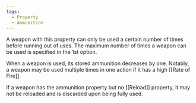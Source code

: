 ```yaml
---
tags:
  - Property
  - Ammunition
---
```

A weapon with this property can only be used a certain number of times before running out of uses. The maximum number of times a weapon can be used is specified in the 1st option.

When a weapon is used, its stored ammunition decreases by one. Notably, a weapon may be used multiple times in one action if it has a high [[Rate of Fire]].

If a weapon has the ammunition property but no [[Reload]] property, it may not be reloaded and is discarded upon being fully used.